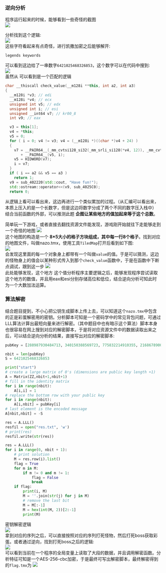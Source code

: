### 逆向分析
程序运行起来的时候，能够看到一些奇怪的截图  
![](./img/nazo05.png)   

分析找到这个逻辑:  
![](./img/nazo02.png)   
这些字符看起来有点奇怪，进行凯撒加密之后能够解开:
```
legends keywords
```
可以看到这边给了一串数字`6421025468326853`，这个数字可以在代码中搜到:  
![](./img/nazo04.png)   
虽然从
可以看到是一个匹配的逻辑
```cpp
char __thiscall check_value(__m128i **this, int a2, int a3)
{
  __m128i *v3; // edi
  __m128i *v4; // ecx
  unsigned int v5; // edx
  unsigned int i; // esi
  unsigned __int64 v7; // kr00_8
  int v9; // eax

  v3 = this[1];
  v4 = *this;
  v5 = 0;
  for ( i = 0; v4 != v3; v4 = (__m128i *)((char *)v4 + 24) )
  {
    v7 = __PAIR64__(_mm_cvtsi128_si32(_mm_srli_si128(*v4, 12)), _mm_cvtsi128_si32(_mm_srli_si128(*v4, 8)))
       + __PAIR64__(v5, i);
    v5 = HIDWORD(v7);
    i = v7;
  }
  if ( i == a2 && v5 == a3 )
    return 1;
  v9 = sub_402220(std::cout, "Have fun!");
  std::ostream::operator<<(v9, sub_4025C0);
  return 0;
```
从逻辑上看可以看出来，这边再进行一个类似累加的过程。（从汇编可以看出来，本质上压入的是一个长数字，但是这边将数字分成了两个不同的数字压入栈中）  
结合当前函数的外部，可以推测此题 **企图让某些地方的值加起来等于这个总数**。

简单玩一下游戏，或者直接去翻找资源文件能发现，游戏刚开始就往下走能够走到一个奇怪的地图
![](./img/nazo06.png)  
这个地图的构造是一个 **8*5大小的格子方块组成，其中每一行8个格子**。找到对应的地图文件，叫做nazo.tmx，使用工具`TiledMap`打开后看到如下图:  
![](./img/nazo00.png)  
会发现这里面的每一个对象身上都带有一个叫做`value`的值。于是可以猜测，这边的怪物身上的值会以某种形式传入到那个`check_value`函数中，于是在函数中下断点调试，跟到这一步
![](./img/nazo10.png)  
此处能够发现，这个地方
这个值分析程序主要逻辑之后，能够发现程序尝试读取这个地方的数值，并且用eax和esi分别存储高位和低位，结合逆向分析可知此时为一个大数加法运算。  

### 算法解密
结合题目提到，不小心把公钥生成脚本上传上去，可以知道这个`nazo.tmx`中包含的正是彩蛋解密用的密钥。分析脚本可知是一个密码学中的常见背包问题，可通过LLL算法计算出最短向量来进行解密。（其中题目中也有暗示这个算法）脚本本身也很容易在网上搜到对应的解密脚本，于是将对应资源文件中的数据读取出来之后，可以结合逆向分析的结果，直接写出对应的解密脚本:
```python
pubKey = [288987930484713, 340150388569723, 775832214910355, 216867890037121, 501352569419409, 318822438792492, 158678987418047, 103047289635008, 232924311836164, 825277525877592, 266171732738326, 232058805490403, 503492576572133, 361556090493722, 185759789132988, 141839477664327, 548824923286652, 13387599878646, 459796431386589, 353077318969337, 511286054037178, 57089108809875, 584998735988633, 284676495083131, 800281594291554, 371509900212370, 392227033009677, 840774125862985, 195657954859337, 509931569484802, 159469040461778, 809855051248225, 459522106994522, 605887145649518, 508449489953120, 836314895545713, 244798820584214, 467004182165356, 381450144739742, 581067701595314]

nbit = len(pubKey)
S = 6421025468326853  

print("start")
# create a large matrix of 0's (dimensions are public key length +1)
A = Matrix(ZZ,nbit+1,nbit+1)
# fill in the identity matrix
for i in range(nbit):
    A[i,i] = 1
# replace the bottom row with your public key
for i in range(nbit):
    A[i,nbit] = pubKey[i]
# last element is the encoded message
A[nbit,nbit] = -S

res = A.LLL()
resfil = open("res.txt", 'w')
# print(res)
resfil.write(str(res))

res = A.LLL()
for i in range(0, nbit + 1):
    # print solution
    M = res.row(i).list()
    flag = True
    for m in M:
        if m != 0 and m != 1:
            flag = False
            break
    if flag:
        print(i, M)
        M = ''.join(str(j) for j in M)
        # remove the last bit
        M = M[:-1]
        M = hex(int(M, 2))[2:-1]
        print(M)
```
密钥解密逻辑  
![](./img/nazo07.png)  
拿到对应的序列之后，可以直接按照对应的序列打死怪物，然后打死boss获取彩蛋。或者通过逆向，找到打死boss之后的逻辑:  
![](./img/nazo08.png)  
可以看到当前在一个程序的全局变量上读取了大段的数据，并且调用解密函数。分析特征可知是一个AES-256-cbc加密，于是最终可写出解密脚本，最终解密得到的`flag.tmx`为
![](./img/nazo11.png)  